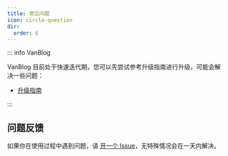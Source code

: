 ```yaml
---
title: 常见问题
icon: circle-question
dir:
  order: 6
---
```


::: info VanBlog

VanBlog 目前处于快速迭代期，您可以先尝试参考升级指南进行升级，可能会解决一些问题：

- [升级指南](../guide/update.md)

:::

## 问题反馈

如果你在使用过程中遇到问题，请 [开一个 Issue](https://github.com/Mereithhh/van-blog/issues/new/choose)，无特殊情况会在一天内解决。

<AutoCatalog />

<!-- ### 什么是 SSG / SSR

### 能解释一下增量渲染吗？

next.js 的 ISR 了解一下？开箱即用。 -->
